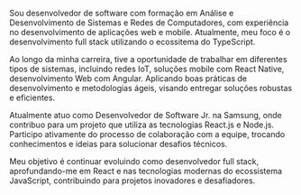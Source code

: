 Sou desenvolvedor de software com formação em Análise e Desenvolvimento de Sistemas e Redes de Computadores, com experiência no desenvolvimento de aplicações web e mobile. Atualmente, meu foco é o desenvolvimento full stack utilizando o ecossitema do TypeScript.

Ao longo da minha carreira, tive a oportunidade de trabalhar em diferentes tipos de sistemas, incluindo redes IoT, soluções mobile com React Native, desenvolvimento Web com Angular. Aplicando boas práticas de desenvolvimento e metodologias ágeis, visando entregar soluções robustas e eficientes.

Atualmente atuo como Desenvolvedor de Software Jr. na Samsung, onde contribuo para um projeto que utiliza as tecnologias React.js e Node.js. Participo ativamente do processo de colaboração com a equipe, trocando conhecimentos e ideias para solucionar desafios técnicos.

Meu objetivo é continuar evoluindo como desenvolvedor full stack, aprofundando-me em React e nas tecnologias modernas do ecossistema JavaScript, contribuindo para projetos inovadores e desafiadores.
